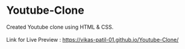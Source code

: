 # Youtube-Clone

Created Youtube clone using HTML & CSS.
<br><br>
Link for Live Preview :
https://vikas-patil-01.github.io/Youtube-Clone/
